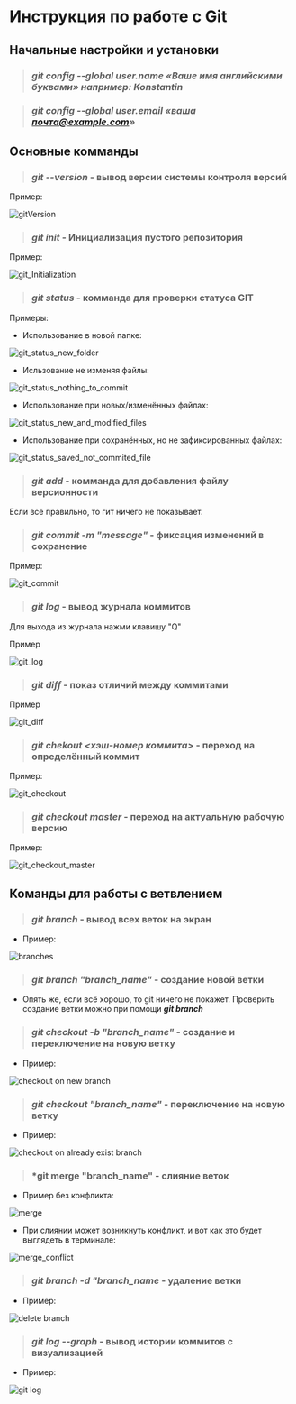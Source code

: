 # Инструкция по работе с Git


## Начальные настройки и установки

>### ***git config --global user.name «Ваше имя английскими буквами»** например: Konstantin*

>### ***git config --global user.email «ваша почта@example.com»***

## Основные комманды

> ### *git --version* - **вывод версии системы контроля версий**

Пример:

![gitVersion](https://sun9-19.userapi.com/s/v1/ig2/iyrE_b8k4_WyJKLytUf8cY2M1wMhlI49xhU-Xrw4eDtDWa5ojfKFstLDtmp2w5UweU3ceJfTAwYor6GMYly_qem-.jpg?size=399x68&quality=95&type=album)

> ### *git init* - **Инициализация пустого репозитория**

Пример:

![git_Initialization](https://sun9-6.userapi.com/s/v1/ig2/-VqZZN5FliwdYthG3OMxkd_c9JbNM60MAtQRWTE_MRGUwl4SHv_kPXBNNfSorSlSyLB95wXgBpPF5w4p8krLIndA.jpg?size=541x56&quality=95&type=album)

> ### *git status* - **комманда для проверки статуса GIT**

Примеры:

* Использование в новой папке:

 ![git_status_new_folder](https://sun9-2.userapi.com/s/v1/ig2/asRrTgUsYUI7O71cViQpUtC7qbPwX8QMgzArEc2TU9LcGPvD4gTL0hvZ1gUaGnjDcRbir2ig0HASsOQKSkVTq0Lu.jpg?size=463x124&quality=95&type=album)

* Исльзование не изменяя файлы:

![git_status_nothing_to_commit](https://sun9-26.userapi.com/s/v1/ig2/TdBYFeScLDr2uuxvFtQG4lcFZoYFiPXB1f4EbGaLEv9w4Ew32UlfmUZ5QnPboMRCAy2N7Wcx7lDsN1X6Yphn-2Z3.jpg?size=357x69&quality=95&type=album)

* Использование при новых/изменённых файлах:

![git_status_new_and_modified_files](https://sun9-46.userapi.com/s/v1/ig2/s38vlgJvZmaSsF6vIMi2pTg8--9-Jy7TZUkC_A0QXUIamJP04k3in71U2LDLSzjSWBguh55cXnMRtoTI9HF4NzBo.jpg?size=506x224&quality=95&type=album)

 * Использование при сохранённых, но не зафиксированных файлах:
 
  ![git_status_saved_not_commited_file](https://sun9-2.userapi.com/s/v1/ig2/8XBYcRycj5KRAfYuoW9gKp3sMwnH7W0a4IFUpWCN-RBpDvUPXaxERPnFfKAUZ1tGo-V6KcoDFx-Pq3RTXEkK9ArR.jpg?size=361x123&quality=95&type=album)

> ### *git add* - **комманда для добавления файлу версионности**

Если всё правильно, то гит ничего не показывает.

> ### *git commit -m "message"* - **фиксация изменений в сохранение**

Пример:

![git_commit](https://sun9-79.userapi.com/s/v1/ig2/Tf2ky5A4UMI3mZSEvKtwx6rz1JmIqEPY8yY_cJbwkyqsoO4jtMLq-FoXY8a-0Szc50j3VrRqjlYPi8OimGVqreAh.jpg?size=476x89&quality=95&type=album)

> ### *git log* - **вывод журнала коммитов**

Для выхода из журнала нажми клавишу "Q"

Пример

![git_log](https://sun9-84.userapi.com/s/v1/ig2/OMQNYUr2J4ol84F1xepqQBWul2NNhqOzUCfWzf9cpmJDTmQqXimIkkzjJw04FvP7HueIcMCrdftb9t5X-nfm4bAe.jpg?size=473x123&quality=95&type=album)

> ### *git diff* - **показ отличий между коммитами**

Пример

![git_diff](https://sun9-80.userapi.com/s/v1/ig2/zXV_Ii6-BgprSCuHenm4wMQzcMjgQrnfE2WHSDSci2EOeJYK-E82QVRfVYgC-tYN357odFyvd_NVUnQfhK-gp9O3.jpg?size=330x155&quality=95&type=album)

> ### *git chekout <хэш-номер коммита>* - **переход на определённый коммит**

Пример:

![git_checkout](https://sun9-47.userapi.com/s/v1/ig2/YwDTsZEjeAdt_OA6WRfhsMptludF4iGFve4wprwpZvi9FLEpl6GrfItsWLSmCGA4EVK82aZAZyxIMMoHuzke0iWD.jpg?size=549x345&quality=95&type=album)

> ### *git checkout master* - **переход на актуальную рабочую версию**

Пример:

![git_checkout_master](https://sun9-82.userapi.com/s/v1/ig2/ZbNHmm4eqrbOjK4Hp6pf6g0CtTNOp9iKocfKHwWKL11nWqNN44TLO6Zmy2a8ZrooKd3OJKNQ7JnJmZ6Dwof50XXo.jpg?size=411x77&quality=95&type=album)

## Команды для работы с ветвлением 

>### *git branch* - **вывод всех веток на экран**

* Пример:

![branches](https://sun9-63.userapi.com/impg/I7pcH-WwBXTfzEbNstrd_IArhwYJ36DdbolyKA/DGoSO6eLiEo.jpg?size=365x120&quality=95&sign=598d1b7f091cd5dcf6ebc139aab25dc0&type=album)

>### *git branch "branch_name"* - **создание новой ветки**

* Опять же, если всё хорошо, то git ничего не покажет. Проверить создание ветки можно при помощи ***git branch***

>### *git checkout -b "branch_name"* - **создание и переключение на новую ветку**

* Пример:

![checkout on new branch](https://sun9-12.userapi.com/impg/4UjGCff7MwLCQ_EJufPllOddm8FRN5eL0UZbSw/NxOa2PCmvas.jpg?size=439x174&quality=95&sign=a4a6b5e8d3936724b1e5b0358ce3d7e5&type=album)

>### *git checkout "branch_name"* - **переключение на новую ветку**

* Пример:

![checkout on already exist branch](https://sun9-40.userapi.com/impg/xgPRLmQviNb_wAFZfUnBTDu8DL29FIBwjWbX3w/6LkDpsdDTMM.jpg?size=416x191&quality=95&sign=08c354053101be1b78d8f2bff6d6ec6e&type=album)

>### *git merge "branch_name" - **слияние веток**

* Пример без конфликта:

![merge](https://sun9-85.userapi.com/impg/LuAdIFTMICuxVd6ZhveV5iFCzJg4Cqbn-fK12A/bFcvfm5Ckk8.jpg?size=394x107&quality=95&sign=f637a54c482f22a26662222b6c285922&type=album)

* При слиянии может возникнуть конфликт, и вот как это будет выглядеть в терминале:

![merge_conflict](https://sun9-31.userapi.com/impg/jQv3GpjfQ2kmoG71XeZ9SuTWKc80AwUIuibl3Q/j9UsXKn2Up4.jpg?size=466x91&quality=95&sign=8dcb18a11a8a0d21876758d2e44aa050&type=album)

>### *git branch -d "branch_name* - **удаление ветки**

* Пример:

![delete branch](https://sun9-79.userapi.com/impg/lRIus2CWuTfS0FcvvySpso2a0T4h28yaq0KODA/EW62wrEjLfI.jpg?size=418x53&quality=95&sign=fbfc85a41e2b7a016a40d01ae7d3ee8a&type=album)

>### *git log --graph* - **вывод истории коммитов с визуализацией**

* Пример:

![git log](https://sun9-71.userapi.com/impg/IfVh4g7MyqJmjwBbV0YLnIXnp0uTU2_TC5HQUA/dL5plAQXxMY.jpg?size=551x441&quality=95&sign=021ff133a30d4ce957a1727b53ca1825&type=album)
